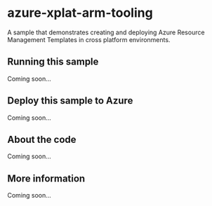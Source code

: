 # azure-xplat-arm-tooling
A sample that demonstrates creating and deploying Azure Resource Management Templates in cross platform environments.
## Running this sample
Coming soon...
## Deploy this sample to Azure
Coming soon...
## About the code
Coming soon...
## More information
Coming soon...